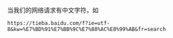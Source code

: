 当我们的网络请求有中文字符，如
```
https://tieba.baidu.com/f?ie=utf-8&kw=%E7%BD%91%E7%BB%9C%E7%88%AC%E8%99%AB&fr=search
```
